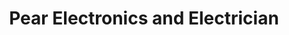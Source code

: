 ---
title: "Pear Electronics and Electrician"
url: /baskandi-area/pear-electronics-and-electrician/
shop: electronics
---